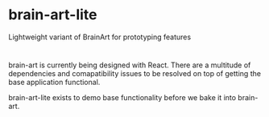 # brain-art-lite
Lightweight variant of BrainArt for prototyping features

#

brain-art is currently being designed with React. There are a multitude of dependencies and comapatibility issues 
to be resolved on top of getting the base application functional.

brain-art-lite exists to demo base functionality before we bake it into brain-art.

# 
